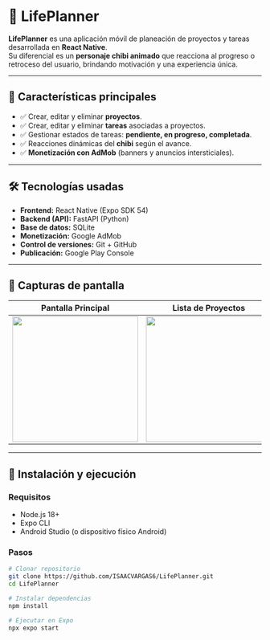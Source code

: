 # 🌟 LifePlanner

**LifePlanner** es una aplicación móvil de planeación de proyectos y tareas desarrollada en **React Native**.  
Su diferencial es un **personaje chibi animado** que reacciona al progreso o retroceso del usuario, brindando motivación y una experiencia única.

---

## 📲 Características principales
- ✅ Crear, editar y eliminar **proyectos**.  
- ✅ Crear, editar y eliminar **tareas** asociadas a proyectos.  
- ✅ Gestionar estados de tareas: **pendiente, en progreso, completada**.  
- ✅ Reacciones dinámicas del **chibi** según el avance.  
- ✅ **Monetización con AdMob** (banners y anuncios intersticiales).  
---

## 🛠️ Tecnologías usadas
- **Frontend:** React Native (Expo SDK 54)  
- **Backend (API):** FastAPI (Python)  
- **Base de datos:** SQLite 
- **Monetización:** Google AdMob  
- **Control de versiones:** Git + GitHub  
- **Publicación:** Google Play Console  

---

## 📸 Capturas de pantalla

| Pantalla Principal | Lista de Proyectos | Lista de Tareas |
|-------------------|--------------------|-----------------|
| <img width="250" src="https://github.com/user-attachments/assets/8702a841-53f1-4c39-afeb-a852551a0344" /> | <img width="250" src="https://github.com/user-attachments/assets/1388fbee-51e1-4a0c-b8e7-90386652a9cb" /> | <img width="250" src="https://github.com/user-attachments/assets/b0d30103-c06e-4efa-ae93-9e55a3a2b74a" /> |




---

## 🚀 Instalación y ejecución

### Requisitos
- Node.js 18+  
- Expo CLI  
- Android Studio (o dispositivo físico Android)  

### Pasos
```bash
# Clonar repositorio
git clone https://github.com/ISAACVARGAS6/LifePlanner.git
cd LifePlanner

# Instalar dependencias
npm install

# Ejecutar en Expo
npx expo start

